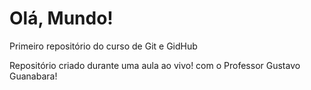 # Olá, Mundo!
 Primeiro repositório do curso de Git e GidHub

Repositório criado durante uma aula ao vivo! com o Professor Gustavo Guanabara!